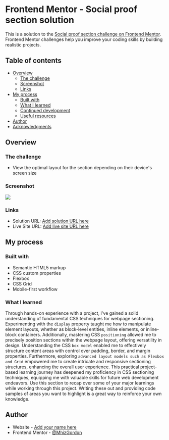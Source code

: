 # Frontend Mentor - Social proof section solution

This is a solution to the [Social proof section challenge on Frontend Mentor](https://www.frontendmentor.io/challenges/social-proof-section-6e0qTv_bA). Frontend Mentor challenges help you improve your coding skills by building realistic projects. 

## Table of contents

- [Overview](#overview)
  - [The challenge](#the-challenge)
  - [Screenshot](#screenshot)
  - [Links](#links)
- [My process](#my-process)
  - [Built with](#built-with)
  - [What I learned](#what-i-learned)
  - [Continued development](#continued-development)
  - [Useful resources](#useful-resources)
- [Author](#author)
- [Acknowledgments](#acknowledgments)


## Overview

### The challenge

- View the optimal layout for the section depending on their device's screen size

### Screenshot

![](/images/Social-proof-section.png.jpg)


### Links

- Solution URL: [Add solution URL here](https://your-solution-url.com)
- Live Site URL: [Add live site URL here](https://your-live-site-url.com)

## My process

### Built with

- Semantic HTML5 markup
- CSS custom properties
- Flexbox
- CSS Grid
- Mobile-first workflow

### What I learned

Through hands-on experience with a project, I've gained a solid understanding of fundamental CSS techniques for webpage sectioning. Experimenting with the `display` property taught me how to manipulate element layouts, whether as block-level entities, inline elements, or inline-block containers. Additionally, mastering CSS `positioning` allowed me to precisely position sections within the webpage layout, offering versatility in design. Understanding the CSS `box model` enabled me to effectively structure content areas with control over padding, border, and margin properties. Furthermore, exploring `advanced layout models such as Flexbox and Grid` empowered me to create intricate and responsive sectioning structures, enhancing the overall user experience. This practical project-based learning journey has deepened my proficiency in CSS sectioning techniques, equipping me with valuable skills for future web development endeavors.
Use this section to recap over some of your major learnings while working through this project. Writing these out and providing code samples of areas you want to highlight is a great way to reinforce your own knowledge.




## Author

- Website - [Add your name here](https://www.your-site.com)
- Frontend Mentor - [@MhizGordon](https://www.frontendmentor.io/profile/MhizGordon)



